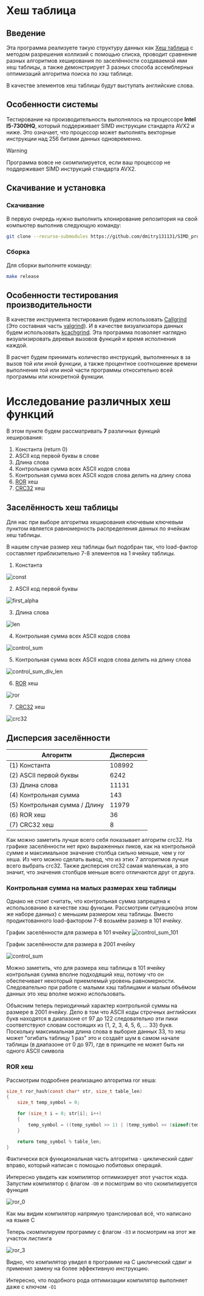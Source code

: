 # Хеш таблица

## Введение

Эта программа реализуете такую структуру данных как [Хеш таблица](https://ru.wikipedia.org/wiki/%D0%A5%D0%B5%D1%88-%D1%82%D0%B0%D0%B1%D0%BB%D0%B8%D1%86%D0%B0) с методом разрешения коллизий с помощью списка,
проводит сравнение разных алгоритмов хеширования по заселённости создаваемой ими хеш таблицы, а также демонстрирует 3 разных способа ассемблерных оптимизаций алгоритма поиска по хэш таблице.

В качестве элементов хеш таблицы будут выступать английские слова.

## Особенности системы

Тестирование на производительность выполнялось на процессоре **Intel I5-7300HQ**, который поддерживает SIMD инструкции стандарта AVX2 и ниже.
Это означает, что процессор может выполнять векторные инструкции над 256 битами данных одновременно. 

> [!WARNING]
> Программа вовсе не скомпилируется, если ваш процессор не поддерживает SIMD инструкций стандарта AVX2. 

## Скачивание и установка

### Скачивание

В первую очередь нужно выполнить клонирование репозитория на свой компьютер выполнив следующую команду:

``` bash
git clone --recurse-submodules https://github.com/dmitry131131/SIMD_project.git
```

### Сборка

Для сборки выполните команду:
```bash
make release
```

## Особенности тестирования производительности

В качестве инструмента тестирования будем использовать [Callgrind](https://valgrind.org/docs/manual/cl-manual.html) (Это составная часть [valgrind](https://ru.wikipedia.org/wiki/Valgrind)). И в качестве визуализатора данных будем использовать [kcachgrind](https://kcachegrind.sourceforge.net/html/Home.html).
Эта программа позволяет наглядно визуализировать деревья вызовов функций и время исполнения каждой.

В расчет будем принимать количество инструкций, выполненных в за вызов той или иной функции, а также процентное соотношение времени выполнения той или иной части программы относительно всей программы или конкретной функции.

# Исследование различных хеш функций

В этом пункте будем рассматривать **7** различных функций хеширования:

1.  Константа (return 0)
2.  ASCII код первой буквы в слове
3.  Длина слова
4.  Контрольная сумма всех ASCII кодов слова
5.  Контрольная сумма всех ASCII кодов слова делить на длину слова
6.  [ROR](https://ru.wikipedia.org/wiki/%D0%A1%D0%BA%D0%BE%D0%BB%D1%8C%D0%B7%D1%8F%D1%89%D0%B8%D0%B9_%D1%85%D0%B5%D1%88) хеш
7.  [CRC32](https://ru.m.wikipedia.org/wiki/%D0%A6%D0%B8%D0%BA%D0%BB%D0%B8%D1%87%D0%B5%D1%81%D0%BA%D0%B8%D0%B9_%D0%B8%D0%B7%D0%B1%D1%8B%D1%82%D0%BE%D1%87%D0%BD%D1%8B%D0%B9_%D0%BA%D0%BE%D0%B4#CRC-32) хеш

## Заселённость хеш таблицы

Для нас при выборе алгоритма хеширования ключевым ключевым пунктом является равномерность распределения данных по ячейкам хеш таблицы.

В нашем случае размер хеш таблицы был подобран так, что load-фактор составляет приблизительно 7-8 элементов на 1 ячейку таблицы. 

1. Константа

![const](img/zero.png)

2. ASCII код первой буквы

![first_alpha](img/first_alpha.png)

3.  Длина слова

![len](img/len_lash.png)

4.  Контрольная сумма всех ASCII кодов слова

![control_sum](img/control_sum.png)

5.  Контрольная сумма всех ASCII кодов слова делить на длину слова

![control_sum_div_len](img/control_sum_div_len.png)

6.  [ROR](https://ru.wikipedia.org/wiki/%D0%A1%D0%BA%D0%BE%D0%BB%D1%8C%D0%B7%D1%8F%D1%89%D0%B8%D0%B9_%D1%85%D0%B5%D1%88) хеш

![ror](img/ror.png)

7.  [CRC32](https://ru.m.wikipedia.org/wiki/%D0%A6%D0%B8%D0%BA%D0%BB%D0%B8%D1%87%D0%B5%D1%81%D0%BA%D0%B8%D0%B9_%D0%B8%D0%B7%D0%B1%D1%8B%D1%82%D0%BE%D1%87%D0%BD%D1%8B%D0%B9_%D0%BA%D0%BE%D0%B4#CRC-32) хеш

![crc32](img/crc32.png)

## Дисперсия заселённости
|             Алгоритм           |   Дисперсия   | 
|--------------------------------|---------------|
| (1) Константа                  | 108992        |
| (2) ASCII первой буквы         | 6242          |
| (3) Длина слова                | 11131         |
| (4) Контрольная сумма          | 143           |
| (5) Контрольная сумма / Длину  | 11979         |
| (6) ROR хеш                    | 36            |
| (7) CRC32 хеш                  | 8             |

Как можно заметить лучше всего себя показывает алгоритм crc32. На графике заселённости нет ярко выраженных пиков, как на контрольной сумме и максимальное значение столбца сильно меньше, чем у ror хеша. Из чего можно сделать вывод, что из этих 7 алгоритмов лучше всего выбрать crc32. Также дисперсия crc32 самая маленькая, а это значит, что значения столбцов меньше всего отличаются друг от друга.

### Контрольная сумма на малых размерах хеш таблицы

Однако не стоит считать, что контрольная сумма запрещена к использованию в качестве хэш функции.
Рассмотрим ситуацию(на этом же наборе данных) с меньшим размером хеш таблицы. Вместо продиктованного load-фактором 7-8 возьмём размер в 101 ячейку.

График заселённости для размера в 101 ячейку
![control_sum_101](img/control_sum_101.png)

График заселённости для размера в 2001 ячейку

![control_sum](img/control_sum.png)

Можно заметить, что для размера хеш таблицы в 101 ячейку контрольная сумма вполне подходящий хеш, потому что он обеспечивает некоторый приемлемый уровень равномерности.
Следовательно при работе с малыми хэш таблицами и малым объёмом данных это хеш вполне можно использовать.

Объясним теперь периодичный характер контрольной суммы на размере в 2001 ячейку. 
Дело в том что ASCII коды строчных английских букв находятся в диапазоне от 97 до 122 следовательно эти пики соответствуют словам состоящих из {1, 2, 3, 4, 5, 6, ... 33} букв. Поскольку максимальная длина слова в выборке данных 33, то хеш может "огибать таблицу 1 раз" это и создаёт шум в самом начале таблицы (в диапазоне от 0 до 97), где в принципе не может быть ни одного ASCII символа

### ROR хеш

Рассмотрим подробнее реализацию алгоритма ror хеша:

```C
size_t ror_hash(const char* str, size_t table_len)
{
    size_t temp_symbol = 0;

    for (size_t i = 0; str[i]; i++)
    {   
        temp_symbol = ((temp_symbol >> 1) | (temp_symbol << (sizeof(temp_symbol) * 8 - 1))) ^ ((size_t) str[i]);
    }

    return temp_symbol % table_len;
}
```

Фактически вся функциональная часть алгоритма - циклический сдвиг вправо, который написан с помощью побитовых операций.

Интересно увидеть как компилятор оптимизирует этот участок кода.
Запустим компилятор с флагом `-O0` и посмотрим во что скомпилируется функция

![ror_0](img/ror_O0_1.png)

Как мы видим компилятор напрямую транслировал всё, что написано на языке С

Теперь скомпилируем программу с флагом `-O3` и посмотрим на этот же участок листинга

![ror_3](img/ror_O3_1.png)

Видно, что компилятор увидел в программе на С циклический сдвиг и применил замену на более эффективную инструкцию.

Интересно, что подобного рода оптимизации компилятор выполняет даже с ключом `-O1`